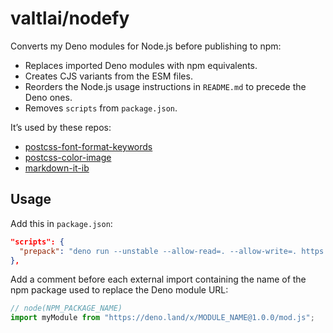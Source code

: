 # valtlai/nodefy

Converts my Deno modules for Node.js before publishing to npm:
- Replaces imported Deno modules with npm equivalents.
- Creates CJS variants from the ESM files.
- Reorders the Node.js usage instructions in `README.md`
  to precede the Deno ones.
- Removes `scripts` from `package.json`.

It’s used by these repos:
- [postcss-font-format-keywords](https://github.com/valtlai/postcss-font-format-keywords)
- [postcss-color-image](https://github.com/valtlai/postcss-color-image)
- [markdown-it-ib](https://github.com/valtlai/markdown-it-ib)

## Usage

Add this in `package.json`:

```json
"scripts": {
  "prepack": "deno run --unstable --allow-read=. --allow-write=. https://raw.githubusercontent.com/valtlai/nodefy/2.0.1/do.js"
},
```

Add a comment before each external import
containing the name of the npm package used to replace the Deno module URL:

```js
// node(NPM_PACKAGE_NAME)
import myModule from "https://deno.land/x/MODULE_NAME@1.0.0/mod.js";
```
